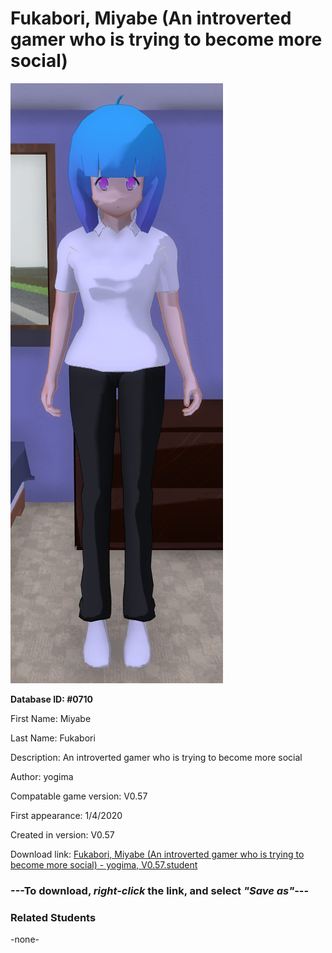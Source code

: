 # Fukabori, Miyabe (An introverted gamer who is trying to become more social)

<img src="../../Files/Images/Fukabori, Miyabe (An introverted gamer who is trying to become more social).png" title="Fukabori, Miyabe (An introverted gamer who is trying to become more social) - yogima, V0.57">

**Database ID: #0710**

First Name: Miyabe

Last Name: Fukabori

Description: An introverted gamer who is trying to become more social

Author: yogima

Compatable game version: V0.57

First appearance: 1/4/2020

Created in version: V0.57

Download link: <a href="https://raw.githubusercontent.com/Arbiter1223/Daigaku-Gurashi-Custom-Students/master/Files/Student%20Files/Fukabori%2C%20Miyabe%20(An%20introverted%20gamer%20who%20is%20trying%20to%20become%20more%20social)%20-%20yogima%2C%20V0.57.student">Fukabori, Miyabe (An introverted gamer who is trying to become more social) - yogima, V0.57.student</a>

### ---**To download, _right-click_ the link, and select _"Save as"_**---

### Related Students

-none-
